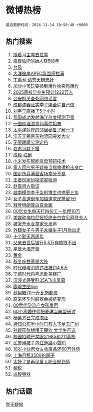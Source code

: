 # 微博热榜

`最后更新时间：2024-11-14 10:50:48 +0800`

## 热门搜索

1. [跟着习主席去拉美](https://m.weibo.cn/search?containerid=100103type%3D1%26t%3D10%26q%3D%23%E8%B7%9F%E7%9D%80%E4%B9%A0%E4%B8%BB%E5%B8%AD%E5%8E%BB%E6%8B%89%E7%BE%8E%23&stream_entry_id=51&isnewpage=1&extparam=seat%3D1%26c_type%3D51%26stream_entry_id%3D51%26cate%3D10103%26pos%3D0%26filter_type%3Drealtimehot%26q%3D%2523%25E8%25B7%259F%25E7%259D%2580%25E4%25B9%25A0%25E4%25B8%25BB%25E5%25B8%25AD%25E5%258E%25BB%25E6%258B%2589%25E7%25BE%258E%2523%26dgr%3D0%26display_time%3D1731552647%26pre_seqid%3D17315526474140191024409)
1. [浪胃仙IP创始人获刑8年](https://m.weibo.cn/search?containerid=100103type%3D1%26t%3D10%26q%3D%23%E6%B5%AA%E8%83%83%E4%BB%99IP%E5%88%9B%E5%A7%8B%E4%BA%BA%E8%8E%B7%E5%88%918%E5%B9%B4%23&stream_entry_id=31&isnewpage=1&extparam=seat%3D1%26c_type%3D31%26cate%3D5001%26q%3D%2523%25E6%25B5%25AA%25E8%2583%2583%25E4%25BB%2599IP%25E5%2588%259B%25E5%25A7%258B%25E4%25BA%25BA%25E8%258E%25B7%25E5%2588%25918%25E5%25B9%25B4%2523%26stream_entry_id%3D31%26lcate%3D5001%26realpos%3D1%26band_rank%3D1%26pos%3D0%26flag%3D2%26filter_type%3Drealtimehot%26dgr%3D0%26display_time%3D1731552647%26pre_seqid%3D17315526474140191024409)
1. [台风](https://m.weibo.cn/search?containerid=100103type%3D1%26t%3D10%26q%3D%E5%8F%B0%E9%A3%8E&stream_entry_id=31&isnewpage=1&extparam=seat%3D1%26c_type%3D31%26cate%3D5001%26q%3D%25E5%258F%25B0%25E9%25A3%258E%26stream_entry_id%3D31%26lcate%3D5001%26realpos%3D2%26band_rank%3D2%26pos%3D1%26flag%3D1%26filter_type%3Drealtimehot%26dgr%3D0%26display_time%3D1731552647%26pre_seqid%3D17315526474140191024409)
1. [大洋彼岸APEC氛围感拉满](https://m.weibo.cn/search?containerid=100103type%3D1%26t%3D10%26q%3D%23%E5%A4%A7%E6%B4%8B%E5%BD%BC%E5%B2%B8APEC%E6%B0%9B%E5%9B%B4%E6%84%9F%E6%8B%89%E6%BB%A1%23&stream_entry_id=31&isnewpage=1&extparam=seat%3D1%26c_type%3D31%26cate%3D5001%26q%3D%2523%25E5%25A4%25A7%25E6%25B4%258B%25E5%25BD%25BC%25E5%25B2%25B8APEC%25E6%25B0%259B%25E5%259B%25B4%25E6%2584%259F%25E6%258B%2589%25E6%25BB%25A1%2523%26stream_entry_id%3D31%26lcate%3D5001%26realpos%3D3%26band_rank%3D3%26pos%3D2%26flag%3D1%26filter_type%3Drealtimehot%26dgr%3D0%26display_time%3D1731552647%26pre_seqid%3D17315526474140191024409)
1. [丁禹兮 请苍天辨忠奸](https://m.weibo.cn/search?containerid=100103type%3D1%26t%3D10%26q%3D%E4%B8%81%E7%A6%B9%E5%85%AE+%E8%AF%B7%E8%8B%8D%E5%A4%A9%E8%BE%A8%E5%BF%A0%E5%A5%B8&stream_entry_id=31&isnewpage=1&extparam=seat%3D1%26c_type%3D31%26cate%3D5001%26q%3D%25E4%25B8%2581%25E7%25A6%25B9%25E5%2585%25AE%2520%25E8%25AF%25B7%25E8%258B%258D%25E5%25A4%25A9%25E8%25BE%25A8%25E5%25BF%25A0%25E5%25A5%25B8%26stream_entry_id%3D31%26lcate%3D5001%26realpos%3D4%26band_rank%3D4%26pos%3D3%26flag%3D1%26filter_type%3Drealtimehot%26dgr%3D0%26display_time%3D1731552647%26pre_seqid%3D17315526474140191024409)
1. [加沙小孩玩耍捡到爆炸物突然爆炸](https://m.weibo.cn/search?containerid=100103type%3D1%26t%3D10%26q%3D%23%E5%8A%A0%E6%B2%99%E5%B0%8F%E5%AD%A9%E7%8E%A9%E8%80%8D%E6%8D%A1%E5%88%B0%E7%88%86%E7%82%B8%E7%89%A9%E7%AA%81%E7%84%B6%E7%88%86%E7%82%B8%23&stream_entry_id=31&isnewpage=1&extparam=seat%3D1%26c_type%3D31%26cate%3D5001%26q%3D%2523%25E5%258A%25A0%25E6%25B2%2599%25E5%25B0%258F%25E5%25AD%25A9%25E7%258E%25A9%25E8%2580%258D%25E6%258D%25A1%25E5%2588%25B0%25E7%2588%2586%25E7%2582%25B8%25E7%2589%25A9%25E7%25AA%2581%25E7%2584%25B6%25E7%2588%2586%25E7%2582%25B8%2523%26stream_entry_id%3D31%26lcate%3D5001%26realpos%3D5%26band_rank%3D5%26pos%3D4%26flag%3D1%26filter_type%3Drealtimehot%26dgr%3D0%26display_time%3D1731552647%26pre_seqid%3D17315526474140191024409)
1. [2025高校毕业生预计1222万人](https://m.weibo.cn/search?containerid=100103type%3D1%26t%3D10%26q%3D%232025%E9%AB%98%E6%A0%A1%E6%AF%95%E4%B8%9A%E7%94%9F%E9%A2%84%E8%AE%A11222%E4%B8%87%E4%BA%BA%23&stream_entry_id=31&isnewpage=1&extparam=seat%3D1%26c_type%3D31%26cate%3D5001%26q%3D%25232025%25E9%25AB%2598%25E6%25A0%25A1%25E6%25AF%2595%25E4%25B8%259A%25E7%2594%259F%25E9%25A2%2584%25E8%25AE%25A11222%25E4%25B8%2587%25E4%25BA%25BA%2523%26stream_entry_id%3D31%26lcate%3D5001%26realpos%3D6%26band_rank%3D6%26pos%3D5%26flag%3D1%26filter_type%3Drealtimehot%26dgr%3D0%26display_time%3D1731552647%26pre_seqid%3D17315526474140191024409)
1. [公安机关查处网络谣言](https://m.weibo.cn/search?containerid=100103type%3D1%26t%3D10%26q%3D%23%E5%85%AC%E5%AE%89%E6%9C%BA%E5%85%B3%E6%9F%A5%E5%A4%84%E7%BD%91%E7%BB%9C%E8%B0%A3%E8%A8%80%23&stream_entry_id=31&isnewpage=1&extparam=seat%3D1%26c_type%3D31%26cate%3D5001%26q%3D%2523%25E5%2585%25AC%25E5%25AE%2589%25E6%259C%25BA%25E5%2585%25B3%25E6%259F%25A5%25E5%25A4%2584%25E7%25BD%2591%25E7%25BB%259C%25E8%25B0%25A3%25E8%25A8%2580%2523%26stream_entry_id%3D31%26lcate%3D5001%26adid%3D264192%26band_rank%3D7%26pos%3D6%26is_ad_pos%3D1%26filter_type%3Drealtimehot%26dgr%3D0%26display_time%3D1731552647%26pre_seqid%3D17315526474140191024409)
1. [成都漆器证实李子柒全程自己做](https://m.weibo.cn/search?containerid=100103type%3D1%26t%3D10%26q%3D%23%E6%88%90%E9%83%BD%E6%BC%86%E5%99%A8%E8%AF%81%E5%AE%9E%E6%9D%8E%E5%AD%90%E6%9F%92%E5%85%A8%E7%A8%8B%E8%87%AA%E5%B7%B1%E5%81%9A%23&stream_entry_id=31&isnewpage=1&extparam=seat%3D1%26c_type%3D31%26cate%3D5001%26q%3D%2523%25E6%2588%2590%25E9%2583%25BD%25E6%25BC%2586%25E5%2599%25A8%25E8%25AF%2581%25E5%25AE%259E%25E6%259D%258E%25E5%25AD%2590%25E6%259F%2592%25E5%2585%25A8%25E7%25A8%258B%25E8%2587%25AA%25E5%25B7%25B1%25E5%2581%259A%2523%26stream_entry_id%3D31%26lcate%3D5001%26realpos%3D7%26band_rank%3D7%26pos%3D7%26flag%3D0%26filter_type%3Drealtimehot%26dgr%3D0%26display_time%3D1731552647%26pre_seqid%3D17315526474140191024409)
1. [刘宇宁直播了5个小时](https://m.weibo.cn/search?containerid=100103type%3D1%26t%3D10%26q%3D%E5%88%98%E5%AE%87%E5%AE%81%E7%9B%B4%E6%92%AD%E4%BA%865%E4%B8%AA%E5%B0%8F%E6%97%B6&stream_entry_id=31&isnewpage=1&extparam=seat%3D1%26c_type%3D31%26cate%3D5001%26q%3D%25E5%2588%2598%25E5%25AE%2587%25E5%25AE%2581%25E7%259B%25B4%25E6%2592%25AD%25E4%25BA%25865%25E4%25B8%25AA%25E5%25B0%258F%25E6%2597%25B6%26stream_entry_id%3D31%26lcate%3D5001%26realpos%3D8%26band_rank%3D8%26pos%3D8%26flag%3D16%26filter_type%3Drealtimehot%26dgr%3D0%26display_time%3D1731552647%26pre_seqid%3D17315526474140191024409)
1. [我国成功发射海洋盐度探测卫星](https://m.weibo.cn/search?containerid=100103type%3D1%26t%3D10%26q%3D%23%E6%88%91%E5%9B%BD%E6%88%90%E5%8A%9F%E5%8F%91%E5%B0%84%E6%B5%B7%E6%B4%8B%E7%9B%90%E5%BA%A6%E6%8E%A2%E6%B5%8B%E5%8D%AB%E6%98%9F%23&stream_entry_id=31&isnewpage=1&extparam=seat%3D1%26c_type%3D31%26cate%3D5001%26q%3D%2523%25E6%2588%2591%25E5%259B%25BD%25E6%2588%2590%25E5%258A%259F%25E5%258F%2591%25E5%25B0%2584%25E6%25B5%25B7%25E6%25B4%258B%25E7%259B%2590%25E5%25BA%25A6%25E6%258E%25A2%25E6%25B5%258B%25E5%258D%25AB%25E6%2598%259F%2523%26stream_entry_id%3D31%26lcate%3D5001%26realpos%3D9%26band_rank%3D9%26pos%3D9%26flag%3D0%26filter_type%3Drealtimehot%26dgr%3D0%26display_time%3D1731552647%26pre_seqid%3D17315526474140191024409)
1. [一图梳理浪胃仙事件始末](https://m.weibo.cn/search?containerid=100103type%3D1%26t%3D10%26q%3D%23%E4%B8%80%E5%9B%BE%E6%A2%B3%E7%90%86%E6%B5%AA%E8%83%83%E4%BB%99%E4%BA%8B%E4%BB%B6%E5%A7%8B%E6%9C%AB%23&stream_entry_id=31&isnewpage=1&extparam=seat%3D1%26c_type%3D31%26cate%3D5001%26q%3D%2523%25E4%25B8%2580%25E5%259B%25BE%25E6%25A2%25B3%25E7%2590%2586%25E6%25B5%25AA%25E8%2583%2583%25E4%25BB%2599%25E4%25BA%258B%25E4%25BB%25B6%25E5%25A7%258B%25E6%259C%25AB%2523%26stream_entry_id%3D31%26lcate%3D5001%26realpos%3D10%26band_rank%3D10%26pos%3D10%26flag%3D1%26filter_type%3Drealtimehot%26dgr%3D0%26display_time%3D1731552647%26pre_seqid%3D17315526474140191024409)
1. [太平洋对岸的邻居秘鲁了解一下](https://m.weibo.cn/search?containerid=100103type%3D1%26t%3D10%26q%3D%23%E5%A4%AA%E5%B9%B3%E6%B4%8B%E5%AF%B9%E5%B2%B8%E7%9A%84%E9%82%BB%E5%B1%85%E7%A7%98%E9%B2%81%E4%BA%86%E8%A7%A3%E4%B8%80%E4%B8%8B%23&stream_entry_id=31&isnewpage=1&extparam=seat%3D1%26c_type%3D31%26cate%3D5001%26q%3D%2523%25E5%25A4%25AA%25E5%25B9%25B3%25E6%25B4%258B%25E5%25AF%25B9%25E5%25B2%25B8%25E7%259A%2584%25E9%2582%25BB%25E5%25B1%2585%25E7%25A7%2598%25E9%25B2%2581%25E4%25BA%2586%25E8%25A7%25A3%25E4%25B8%2580%25E4%25B8%258B%2523%26stream_entry_id%3D31%26lcate%3D5001%26realpos%3D11%26band_rank%3D11%26pos%3D11%26flag%3D1%26filter_type%3Drealtimehot%26dgr%3D0%26display_time%3D1731552647%26pre_seqid%3D17315526474140191024409)
1. [江苏无锡京东物流园突发大火](https://m.weibo.cn/search?containerid=100103type%3D1%26t%3D10%26q%3D%23%E6%B1%9F%E8%8B%8F%E6%97%A0%E9%94%A1%E4%BA%AC%E4%B8%9C%E7%89%A9%E6%B5%81%E5%9B%AD%E7%AA%81%E5%8F%91%E5%A4%A7%E7%81%AB%23&stream_entry_id=31&isnewpage=1&extparam=seat%3D1%26c_type%3D31%26cate%3D5001%26q%3D%2523%25E6%25B1%259F%25E8%258B%258F%25E6%2597%25A0%25E9%2594%25A1%25E4%25BA%25AC%25E4%25B8%259C%25E7%2589%25A9%25E6%25B5%2581%25E5%259B%25AD%25E7%25AA%2581%25E5%258F%2591%25E5%25A4%25A7%25E7%2581%25AB%2523%26stream_entry_id%3D31%26lcate%3D5001%26realpos%3D12%26band_rank%3D12%26pos%3D12%26flag%3D0%26filter_type%3Drealtimehot%26dgr%3D0%26display_time%3D1731552647%26pre_seqid%3D17315526474140191024409)
1. [无限暖暖公测定档](https://m.weibo.cn/search?containerid=100103type%3D1%26t%3D10%26q%3D%23%E6%97%A0%E9%99%90%E6%9A%96%E6%9A%96%E5%85%AC%E6%B5%8B%E5%AE%9A%E6%A1%A3%23&stream_entry_id=31&isnewpage=1&extparam=seat%3D1%26c_type%3D31%26cate%3D5001%26q%3D%2523%25E6%2597%25A0%25E9%2599%2590%25E6%259A%2596%25E6%259A%2596%25E5%2585%25AC%25E6%25B5%258B%25E5%25AE%259A%25E6%25A1%25A3%2523%26stream_entry_id%3D31%26lcate%3D5001%26realpos%3D13%26band_rank%3D13%26pos%3D13%26flag%3D1%26filter_type%3Drealtimehot%26dgr%3D0%26display_time%3D1731552647%26pre_seqid%3D17315526474140191024409)
1. [姿态沉默下播](https://m.weibo.cn/search?containerid=100103type%3D1%26t%3D10%26q%3D%23%E5%A7%BF%E6%80%81%E6%B2%89%E9%BB%98%E4%B8%8B%E6%92%AD%23&stream_entry_id=31&isnewpage=1&extparam=seat%3D1%26c_type%3D31%26cate%3D5001%26q%3D%2523%25E5%25A7%25BF%25E6%2580%2581%25E6%25B2%2589%25E9%25BB%2598%25E4%25B8%258B%25E6%2592%25AD%2523%26stream_entry_id%3D31%26lcate%3D5001%26realpos%3D14%26band_rank%3D14%26pos%3D14%26flag%3D0%26filter_type%3Drealtimehot%26dgr%3D0%26display_time%3D1731552647%26pre_seqid%3D17315526474140191024409)
1. [成毅 扛剧](https://m.weibo.cn/search?containerid=100103type%3D1%26t%3D10%26q%3D%E6%88%90%E6%AF%85+%E6%89%9B%E5%89%A7&stream_entry_id=31&isnewpage=1&extparam=seat%3D1%26c_type%3D31%26cate%3D5001%26q%3D%25E6%2588%2590%25E6%25AF%2585%2520%25E6%2589%259B%25E5%2589%25A7%26stream_entry_id%3D31%26lcate%3D5001%26realpos%3D15%26band_rank%3D15%26pos%3D15%26flag%3D0%26filter_type%3Drealtimehot%26dgr%3D0%26display_time%3D1731552647%26pre_seqid%3D17315526474140191024409)
1. [小米发布智能底盘预研技术](https://m.weibo.cn/search?containerid=100103type%3D1%26t%3D10%26q%3D%23%E5%B0%8F%E7%B1%B3%E5%8F%91%E5%B8%83%E6%99%BA%E8%83%BD%E5%BA%95%E7%9B%98%E9%A2%84%E7%A0%94%E6%8A%80%E6%9C%AF%23&stream_entry_id=31&isnewpage=1&extparam=seat%3D1%26c_type%3D31%26cate%3D5001%26q%3D%2523%25E5%25B0%258F%25E7%25B1%25B3%25E5%258F%2591%25E5%25B8%2583%25E6%2599%25BA%25E8%2583%25BD%25E5%25BA%2595%25E7%259B%2598%25E9%25A2%2584%25E7%25A0%2594%25E6%258A%2580%25E6%259C%25AF%2523%26stream_entry_id%3D31%26lcate%3D5001%26realpos%3D16%26band_rank%3D16%26pos%3D16%26flag%3D1%26filter_type%3Drealtimehot%26dgr%3D0%26display_time%3D1731552647%26pre_seqid%3D17315526474140191024409)
1. [家人回应男子疑被当猎物遭枪击身亡](https://m.weibo.cn/search?containerid=100103type%3D1%26t%3D10%26q%3D%23%E5%AE%B6%E4%BA%BA%E5%9B%9E%E5%BA%94%E7%94%B7%E5%AD%90%E7%96%91%E8%A2%AB%E5%BD%93%E7%8C%8E%E7%89%A9%E9%81%AD%E6%9E%AA%E5%87%BB%E8%BA%AB%E4%BA%A1%23&stream_entry_id=31&isnewpage=1&extparam=seat%3D1%26c_type%3D31%26cate%3D5001%26q%3D%2523%25E5%25AE%25B6%25E4%25BA%25BA%25E5%259B%259E%25E5%25BA%2594%25E7%2594%25B7%25E5%25AD%2590%25E7%2596%2591%25E8%25A2%25AB%25E5%25BD%2593%25E7%258C%258E%25E7%2589%25A9%25E9%2581%25AD%25E6%259E%25AA%25E5%2587%25BB%25E8%25BA%25AB%25E4%25BA%25A1%2523%26stream_entry_id%3D31%26lcate%3D5001%26realpos%3D17%26band_rank%3D17%26pos%3D17%26flag%3D0%26filter_type%3Drealtimehot%26dgr%3D0%26display_time%3D1731552647%26pre_seqid%3D17315526474140191024409)
1. [国足伤兵满营客场拿分不易](https://m.weibo.cn/search?containerid=100103type%3D1%26t%3D10%26q%3D%23%E5%9B%BD%E8%B6%B3%E4%BC%A4%E5%85%B5%E6%BB%A1%E8%90%A5%E5%AE%A2%E5%9C%BA%E6%8B%BF%E5%88%86%E4%B8%8D%E6%98%93%23&stream_entry_id=31&isnewpage=1&extparam=seat%3D1%26c_type%3D31%26cate%3D5001%26q%3D%2523%25E5%259B%25BD%25E8%25B6%25B3%25E4%25BC%25A4%25E5%2585%25B5%25E6%25BB%25A1%25E8%2590%25A5%25E5%25AE%25A2%25E5%259C%25BA%25E6%258B%25BF%25E5%2588%2586%25E4%25B8%258D%25E6%2598%2593%2523%26stream_entry_id%3D31%26lcate%3D5001%26realpos%3D18%26band_rank%3D18%26pos%3D18%26flag%3D1%26filter_type%3Drealtimehot%26dgr%3D0%26display_time%3D1731552647%26pre_seqid%3D17315526474140191024409)
1. [王者玩家侦探浓度检测](https://m.weibo.cn/search?containerid=100103type%3D1%26t%3D10%26q%3D%23%E7%8E%8B%E8%80%85%E7%8E%A9%E5%AE%B6%E4%BE%A6%E6%8E%A2%E6%B5%93%E5%BA%A6%E6%A3%80%E6%B5%8B%23&stream_entry_id=31&isnewpage=1&extparam=seat%3D1%26c_type%3D31%26cate%3D5001%26q%3D%2523%25E7%258E%258B%25E8%2580%2585%25E7%258E%25A9%25E5%25AE%25B6%25E4%25BE%25A6%25E6%258E%25A2%25E6%25B5%2593%25E5%25BA%25A6%25E6%25A3%2580%25E6%25B5%258B%2523%26stream_entry_id%3D31%26lcate%3D5001%26realpos%3D19%26band_rank%3D19%26pos%3D19%26flag%3D1%26filter_type%3Drealtimehot%26dgr%3D0%26display_time%3D1731552647%26pre_seqid%3D17315526474140191024409)
1. [赵露思方取证](https://m.weibo.cn/search?containerid=100103type%3D1%26t%3D10%26q%3D%23%E8%B5%B5%E9%9C%B2%E6%80%9D%E6%96%B9%E5%8F%96%E8%AF%81%23&stream_entry_id=31&isnewpage=1&extparam=seat%3D1%26c_type%3D31%26cate%3D5001%26q%3D%2523%25E8%25B5%25B5%25E9%259C%25B2%25E6%2580%259D%25E6%2596%25B9%25E5%258F%2596%25E8%25AF%2581%2523%26stream_entry_id%3D31%26lcate%3D5001%26realpos%3D20%26band_rank%3D20%26pos%3D20%26flag%3D2%26filter_type%3Drealtimehot%26dgr%3D0%26display_time%3D1731552647%26pre_seqid%3D17315526474140191024409)
1. [越南模仿李子柒的博主也停更三年](https://m.weibo.cn/search?containerid=100103type%3D1%26t%3D10%26q%3D%23%E8%B6%8A%E5%8D%97%E6%A8%A1%E4%BB%BF%E6%9D%8E%E5%AD%90%E6%9F%92%E7%9A%84%E5%8D%9A%E4%B8%BB%E4%B9%9F%E5%81%9C%E6%9B%B4%E4%B8%89%E5%B9%B4%23&stream_entry_id=31&isnewpage=1&extparam=seat%3D1%26c_type%3D31%26cate%3D5001%26q%3D%2523%25E8%25B6%258A%25E5%258D%2597%25E6%25A8%25A1%25E4%25BB%25BF%25E6%259D%258E%25E5%25AD%2590%25E6%259F%2592%25E7%259A%2584%25E5%258D%259A%25E4%25B8%25BB%25E4%25B9%259F%25E5%2581%259C%25E6%259B%25B4%25E4%25B8%2589%25E5%25B9%25B4%2523%26stream_entry_id%3D31%26lcate%3D5001%26realpos%3D21%26band_rank%3D21%26pos%3D21%26flag%3D0%26filter_type%3Drealtimehot%26dgr%3D0%26display_time%3D1731552647%26pre_seqid%3D17315526474140191024409)
1. [女子高速倒车加超速求民警留1分](https://m.weibo.cn/search?containerid=100103type%3D1%26t%3D10%26q%3D%23%E5%A5%B3%E5%AD%90%E9%AB%98%E9%80%9F%E5%80%92%E8%BD%A6%E5%8A%A0%E8%B6%85%E9%80%9F%E6%B1%82%E6%B0%91%E8%AD%A6%E7%95%991%E5%88%86%23&stream_entry_id=31&isnewpage=1&extparam=seat%3D1%26c_type%3D31%26cate%3D5001%26q%3D%2523%25E5%25A5%25B3%25E5%25AD%2590%25E9%25AB%2598%25E9%2580%259F%25E5%2580%2592%25E8%25BD%25A6%25E5%258A%25A0%25E8%25B6%2585%25E9%2580%259F%25E6%25B1%2582%25E6%25B0%2591%25E8%25AD%25A6%25E7%2595%25991%25E5%2588%2586%2523%26stream_entry_id%3D31%26lcate%3D5001%26realpos%3D22%26band_rank%3D22%26pos%3D22%26flag%3D1%26filter_type%3Drealtimehot%26dgr%3D0%26display_time%3D1731552647%26pre_seqid%3D17315526474140191024409)
1. [拜登特朗普白宫会面](https://m.weibo.cn/search?containerid=100103type%3D1%26t%3D10%26q%3D%23%E6%8B%9C%E7%99%BB%E7%89%B9%E6%9C%97%E6%99%AE%E7%99%BD%E5%AE%AB%E4%BC%9A%E9%9D%A2%23&stream_entry_id=31&isnewpage=1&extparam=seat%3D1%26c_type%3D31%26cate%3D5001%26q%3D%2523%25E6%258B%259C%25E7%2599%25BB%25E7%2589%25B9%25E6%259C%2597%25E6%2599%25AE%25E7%2599%25BD%25E5%25AE%25AB%25E4%25BC%259A%25E9%259D%25A2%2523%26stream_entry_id%3D31%26lcate%3D5001%26realpos%3D23%26band_rank%3D23%26pos%3D23%26flag%3D1%26filter_type%3Drealtimehot%26dgr%3D0%26display_time%3D1731552647%26pre_seqid%3D17315526474140191024409)
1. [00后女生每天打四份工一年攒10万](https://m.weibo.cn/search?containerid=100103type%3D1%26t%3D10%26q%3D%2300%E5%90%8E%E5%A5%B3%E7%94%9F%E6%AF%8F%E5%A4%A9%E6%89%93%E5%9B%9B%E4%BB%BD%E5%B7%A5%E4%B8%80%E5%B9%B4%E6%94%9210%E4%B8%87%23&stream_entry_id=31&isnewpage=1&extparam=seat%3D1%26c_type%3D31%26cate%3D5001%26q%3D%252300%25E5%2590%258E%25E5%25A5%25B3%25E7%2594%259F%25E6%25AF%258F%25E5%25A4%25A9%25E6%2589%2593%25E5%259B%259B%25E4%25BB%25BD%25E5%25B7%25A5%25E4%25B8%2580%25E5%25B9%25B4%25E6%2594%259210%25E4%25B8%2587%2523%26stream_entry_id%3D31%26lcate%3D5001%26realpos%3D24%26band_rank%3D24%26pos%3D24%26flag%3D0%26filter_type%3Drealtimehot%26dgr%3D0%26display_time%3D1731552647%26pre_seqid%3D17315526474140191024409)
1. [美媒称梅拉尼娅拒绝去白宫见拜登夫人](https://m.weibo.cn/search?containerid=100103type%3D1%26t%3D10%26q%3D%23%E7%BE%8E%E5%AA%92%E7%A7%B0%E6%A2%85%E6%8B%89%E5%B0%BC%E5%A8%85%E6%8B%92%E7%BB%9D%E5%8E%BB%E7%99%BD%E5%AE%AB%E8%A7%81%E6%8B%9C%E7%99%BB%E5%A4%AB%E4%BA%BA%23&stream_entry_id=31&isnewpage=1&extparam=seat%3D1%26c_type%3D31%26cate%3D5001%26q%3D%2523%25E7%25BE%258E%25E5%25AA%2592%25E7%25A7%25B0%25E6%25A2%2585%25E6%258B%2589%25E5%25B0%25BC%25E5%25A8%2585%25E6%258B%2592%25E7%25BB%259D%25E5%258E%25BB%25E7%2599%25BD%25E5%25AE%25AB%25E8%25A7%2581%25E6%258B%259C%25E7%2599%25BB%25E5%25A4%25AB%25E4%25BA%25BA%2523%26stream_entry_id%3D31%26lcate%3D5001%26realpos%3D25%26band_rank%3D25%26pos%3D25%26flag%3D1%26filter_type%3Drealtimehot%26dgr%3D0%26display_time%3D1731552647%26pre_seqid%3D17315526474140191024409)
1. [被泼开水女童家长发声](https://m.weibo.cn/search?containerid=100103type%3D1%26t%3D10%26q%3D%23%E8%A2%AB%E6%B3%BC%E5%BC%80%E6%B0%B4%E5%A5%B3%E7%AB%A5%E5%AE%B6%E9%95%BF%E5%8F%91%E5%A3%B0%23&stream_entry_id=31&isnewpage=1&extparam=seat%3D1%26c_type%3D31%26cate%3D5001%26q%3D%2523%25E8%25A2%25AB%25E6%25B3%25BC%25E5%25BC%2580%25E6%25B0%25B4%25E5%25A5%25B3%25E7%25AB%25A5%25E5%25AE%25B6%25E9%2595%25BF%25E5%258F%2591%25E5%25A3%25B0%2523%26stream_entry_id%3D31%26lcate%3D5001%26realpos%3D26%26band_rank%3D26%26pos%3D26%26flag%3D0%26filter_type%3Drealtimehot%26dgr%3D0%26display_time%3D1731552647%26pre_seqid%3D17315526474140191024409)
1. [外籍女子与男子未婚生子1月后出走](https://m.weibo.cn/search?containerid=100103type%3D1%26t%3D10%26q%3D%23%E5%A4%96%E7%B1%8D%E5%A5%B3%E5%AD%90%E4%B8%8E%E7%94%B7%E5%AD%90%E6%9C%AA%E5%A9%9A%E7%94%9F%E5%AD%901%E6%9C%88%E5%90%8E%E5%87%BA%E8%B5%B0%23&stream_entry_id=31&isnewpage=1&extparam=seat%3D1%26c_type%3D31%26cate%3D5001%26q%3D%2523%25E5%25A4%2596%25E7%25B1%258D%25E5%25A5%25B3%25E5%25AD%2590%25E4%25B8%258E%25E7%2594%25B7%25E5%25AD%2590%25E6%259C%25AA%25E5%25A9%259A%25E7%2594%259F%25E5%25AD%25901%25E6%259C%2588%25E5%2590%258E%25E5%2587%25BA%25E8%25B5%25B0%2523%26stream_entry_id%3D31%26lcate%3D5001%26realpos%3D27%26band_rank%3D27%26pos%3D27%26flag%3D0%26filter_type%3Drealtimehot%26dgr%3D0%26display_time%3D1731552647%26pre_seqid%3D17315526474140191024409)
1. [十个勤天两周年](https://m.weibo.cn/search?containerid=100103type%3D1%26t%3D10%26q%3D%E5%8D%81%E4%B8%AA%E5%8B%A4%E5%A4%A9%E4%B8%A4%E5%91%A8%E5%B9%B4&stream_entry_id=31&isnewpage=1&extparam=seat%3D1%26c_type%3D31%26cate%3D5001%26q%3D%25E5%258D%2581%25E4%25B8%25AA%25E5%258B%25A4%25E5%25A4%25A9%25E4%25B8%25A4%25E5%2591%25A8%25E5%25B9%25B4%26stream_entry_id%3D31%26lcate%3D5001%26realpos%3D28%26band_rank%3D28%26pos%3D28%26flag%3D1%26filter_type%3Drealtimehot%26dgr%3D0%26display_time%3D1731552647%26pre_seqid%3D17315526474140191024409)
1. [父亲去世后银行5.5万存款取不出](https://m.weibo.cn/search?containerid=100103type%3D1%26t%3D10%26q%3D%23%E7%88%B6%E4%BA%B2%E5%8E%BB%E4%B8%96%E5%90%8E%E9%93%B6%E8%A1%8C5.5%E4%B8%87%E5%AD%98%E6%AC%BE%E5%8F%96%E4%B8%8D%E5%87%BA%23&stream_entry_id=31&isnewpage=1&extparam=seat%3D1%26c_type%3D31%26cate%3D5001%26q%3D%2523%25E7%2588%25B6%25E4%25BA%25B2%25E5%258E%25BB%25E4%25B8%2596%25E5%2590%258E%25E9%2593%25B6%25E8%25A1%258C5.5%25E4%25B8%2587%25E5%25AD%2598%25E6%25AC%25BE%25E5%258F%2596%25E4%25B8%258D%25E5%2587%25BA%2523%26stream_entry_id%3D31%26lcate%3D5001%26realpos%3D29%26band_rank%3D29%26pos%3D29%26flag%3D1%26filter_type%3Drealtimehot%26dgr%3D0%26display_time%3D1731552647%26pre_seqid%3D17315526474140191024409)
1. [星辰大海开营](https://m.weibo.cn/search?containerid=100103type%3D1%26t%3D10%26q%3D%E6%98%9F%E8%BE%B0%E5%A4%A7%E6%B5%B7%E5%BC%80%E8%90%A5&stream_entry_id=31&isnewpage=1&extparam=seat%3D1%26c_type%3D31%26cate%3D5001%26q%3D%25E6%2598%259F%25E8%25BE%25B0%25E5%25A4%25A7%25E6%25B5%25B7%25E5%25BC%2580%25E8%2590%25A5%26stream_entry_id%3D31%26lcate%3D5001%26realpos%3D30%26band_rank%3D30%26pos%3D30%26flag%3D1%26filter_type%3Drealtimehot%26dgr%3D0%26display_time%3D1731552647%26pre_seqid%3D17315526474140191024409)
1. [黄金](https://m.weibo.cn/search?containerid=100103type%3D1%26t%3D10%26q%3D%E9%BB%84%E9%87%91&stream_entry_id=31&isnewpage=1&extparam=seat%3D1%26c_type%3D31%26cate%3D5001%26q%3D%25E9%25BB%2584%25E9%2587%2591%26stream_entry_id%3D31%26lcate%3D5001%26realpos%3D31%26band_rank%3D31%26pos%3D31%26flag%3D1%26filter_type%3Drealtimehot%26dgr%3D0%26display_time%3D1731552647%26pre_seqid%3D17315526474140191024409)
1. [秋冬吃甘蔗是大补](https://m.weibo.cn/search?containerid=100103type%3D1%26t%3D10%26q%3D%E7%A7%8B%E5%86%AC%E5%90%83%E7%94%98%E8%94%97%E6%98%AF%E5%A4%A7%E8%A1%A5&stream_entry_id=31&isnewpage=1&extparam=seat%3D1%26c_type%3D31%26cate%3D5001%26q%3D%25E7%25A7%258B%25E5%2586%25AC%25E5%2590%2583%25E7%2594%2598%25E8%2594%2597%25E6%2598%25AF%25E5%25A4%25A7%25E8%25A1%25A5%26stream_entry_id%3D31%26lcate%3D5001%26realpos%3D32%26band_rank%3D32%26pos%3D32%26flag%3D0%26filter_type%3Drealtimehot%26dgr%3D0%26display_time%3D1731552647%26pre_seqid%3D17315526474140191024409)
1. [时代峰峻消防违法被罚4.6万](https://m.weibo.cn/search?containerid=100103type%3D1%26t%3D10%26q%3D%23%E6%97%B6%E4%BB%A3%E5%B3%B0%E5%B3%BB%E6%B6%88%E9%98%B2%E8%BF%9D%E6%B3%95%E8%A2%AB%E7%BD%9A4.6%E4%B8%87%23&stream_entry_id=31&isnewpage=1&extparam=seat%3D1%26c_type%3D31%26cate%3D5001%26q%3D%2523%25E6%2597%25B6%25E4%25BB%25A3%25E5%25B3%25B0%25E5%25B3%25BB%25E6%25B6%2588%25E9%2598%25B2%25E8%25BF%259D%25E6%25B3%2595%25E8%25A2%25AB%25E7%25BD%259A4.6%25E4%25B8%2587%2523%26stream_entry_id%3D31%26lcate%3D5001%26realpos%3D33%26band_rank%3D33%26pos%3D33%26flag%3D1%26filter_type%3Drealtimehot%26dgr%3D0%26display_time%3D1731552647%26pre_seqid%3D17315526474140191024409)
1. [宁德时代将考虑赴美建厂](https://m.weibo.cn/search?containerid=100103type%3D1%26t%3D10%26q%3D%23%E5%AE%81%E5%BE%B7%E6%97%B6%E4%BB%A3%E5%B0%86%E8%80%83%E8%99%91%E8%B5%B4%E7%BE%8E%E5%BB%BA%E5%8E%82%23&stream_entry_id=31&isnewpage=1&extparam=seat%3D1%26c_type%3D31%26cate%3D5001%26q%3D%2523%25E5%25AE%2581%25E5%25BE%25B7%25E6%2597%25B6%25E4%25BB%25A3%25E5%25B0%2586%25E8%2580%2583%25E8%2599%2591%25E8%25B5%25B4%25E7%25BE%258E%25E5%25BB%25BA%25E5%258E%2582%2523%26stream_entry_id%3D31%26lcate%3D5001%26realpos%3D34%26band_rank%3D34%26pos%3D34%26flag%3D1%26filter_type%3Drealtimehot%26dgr%3D0%26display_time%3D1731552647%26pre_seqid%3D17315526474140191024409)
1. [沉浸式感受歼35A飞出屏幕](https://m.weibo.cn/search?containerid=100103type%3D1%26t%3D10%26q%3D%23%E6%B2%89%E6%B5%B8%E5%BC%8F%E6%84%9F%E5%8F%97%E6%AD%BC35A%E9%A3%9E%E5%87%BA%E5%B1%8F%E5%B9%95%23&stream_entry_id=31&isnewpage=1&extparam=seat%3D1%26c_type%3D31%26cate%3D5001%26q%3D%2523%25E6%25B2%2589%25E6%25B5%25B8%25E5%25BC%258F%25E6%2584%259F%25E5%258F%2597%25E6%25AD%25BC35A%25E9%25A3%259E%25E5%2587%25BA%25E5%25B1%258F%25E5%25B9%2595%2523%26stream_entry_id%3D31%26lcate%3D5001%26realpos%3D35%26band_rank%3D35%26pos%3D35%26flag%3D1%26filter_type%3Drealtimehot%26dgr%3D0%26display_time%3D1731552647%26pre_seqid%3D17315526474140191024409)
1. [鹿晗生图live](https://m.weibo.cn/search?containerid=100103type%3D1%26t%3D10%26q%3D%23%E9%B9%BF%E6%99%97%E7%94%9F%E5%9B%BElive%23&stream_entry_id=31&isnewpage=1&extparam=seat%3D1%26c_type%3D31%26cate%3D5001%26q%3D%2523%25E9%25B9%25BF%25E6%2599%2597%25E7%2594%259F%25E5%259B%25BElive%2523%26stream_entry_id%3D31%26lcate%3D5001%26realpos%3D36%26band_rank%3D36%26pos%3D36%26flag%3D1%26filter_type%3Drealtimehot%26dgr%3D0%26display_time%3D1731552647%26pre_seqid%3D17315526474140191024409)
1. [秋梨糖70一斤比肉都贵](https://m.weibo.cn/search?containerid=100103type%3D1%26t%3D10%26q%3D%23%E7%A7%8B%E6%A2%A8%E7%B3%9670%E4%B8%80%E6%96%A4%E6%AF%94%E8%82%89%E9%83%BD%E8%B4%B5%23&stream_entry_id=31&isnewpage=1&extparam=seat%3D1%26c_type%3D31%26cate%3D5001%26q%3D%2523%25E7%25A7%258B%25E6%25A2%25A8%25E7%25B3%259670%25E4%25B8%2580%25E6%2596%25A4%25E6%25AF%2594%25E8%2582%2589%25E9%2583%25BD%25E8%25B4%25B5%2523%26stream_entry_id%3D31%26lcate%3D5001%26realpos%3D37%26band_rank%3D37%26pos%3D37%26flag%3D0%26filter_type%3Drealtimehot%26dgr%3D0%26display_time%3D1731552647%26pre_seqid%3D17315526474140191024409)
1. [原来怀孕时脏器会被挤变形](https://m.weibo.cn/search?containerid=100103type%3D1%26t%3D10%26q%3D%23%E5%8E%9F%E6%9D%A5%E6%80%80%E5%AD%95%E6%97%B6%E8%84%8F%E5%99%A8%E4%BC%9A%E8%A2%AB%E6%8C%A4%E5%8F%98%E5%BD%A2%23&stream_entry_id=31&isnewpage=1&extparam=seat%3D1%26c_type%3D31%26cate%3D5001%26q%3D%2523%25E5%258E%259F%25E6%259D%25A5%25E6%2580%2580%25E5%25AD%2595%25E6%2597%25B6%25E8%2584%258F%25E5%2599%25A8%25E4%25BC%259A%25E8%25A2%25AB%25E6%258C%25A4%25E5%258F%2598%25E5%25BD%25A2%2523%26stream_entry_id%3D31%26lcate%3D5001%26realpos%3D38%26band_rank%3D38%26pos%3D38%26flag%3D0%26filter_type%3Drealtimehot%26dgr%3D0%26display_time%3D1731552647%26pre_seqid%3D17315526474140191024409)
1. [00后代孕流产女孩发声](https://m.weibo.cn/search?containerid=100103type%3D1%26t%3D10%26q%3D%2300%E5%90%8E%E4%BB%A3%E5%AD%95%E6%B5%81%E4%BA%A7%E5%A5%B3%E5%AD%A9%E5%8F%91%E5%A3%B0%23&stream_entry_id=31&isnewpage=1&extparam=seat%3D1%26c_type%3D31%26cate%3D5001%26q%3D%252300%25E5%2590%258E%25E4%25BB%25A3%25E5%25AD%2595%25E6%25B5%2581%25E4%25BA%25A7%25E5%25A5%25B3%25E5%25AD%25A9%25E5%258F%2591%25E5%25A3%25B0%2523%26stream_entry_id%3D31%26lcate%3D5001%26realpos%3D39%26band_rank%3D39%26pos%3D39%26flag%3D0%26filter_type%3Drealtimehot%26dgr%3D0%26display_time%3D1731552647%26pre_seqid%3D17315526474140191024409)
1. [60个离婚律师把麦琳当典型研讨](https://m.weibo.cn/search?containerid=100103type%3D1%26t%3D10%26q%3D%2360%E4%B8%AA%E7%A6%BB%E5%A9%9A%E5%BE%8B%E5%B8%88%E6%8A%8A%E9%BA%A6%E7%90%B3%E5%BD%93%E5%85%B8%E5%9E%8B%E7%A0%94%E8%AE%A8%23&stream_entry_id=31&isnewpage=1&extparam=seat%3D1%26c_type%3D31%26cate%3D5001%26q%3D%252360%25E4%25B8%25AA%25E7%25A6%25BB%25E5%25A9%259A%25E5%25BE%258B%25E5%25B8%2588%25E6%258A%258A%25E9%25BA%25A6%25E7%2590%25B3%25E5%25BD%2593%25E5%2585%25B8%25E5%259E%258B%25E7%25A0%2594%25E8%25AE%25A8%2523%26stream_entry_id%3D31%26lcate%3D5001%26realpos%3D40%26band_rank%3D40%26pos%3D40%26flag%3D0%26filter_type%3Drealtimehot%26dgr%3D0%26display_time%3D1731552647%26pre_seqid%3D17315526474140191024409)
1. [杨紫方已完成取证](https://m.weibo.cn/search?containerid=100103type%3D1%26t%3D10%26q%3D%23%E6%9D%A8%E7%B4%AB%E6%96%B9%E5%B7%B2%E5%AE%8C%E6%88%90%E5%8F%96%E8%AF%81%23&stream_entry_id=31&isnewpage=1&extparam=seat%3D1%26c_type%3D31%26cate%3D5001%26q%3D%2523%25E6%259D%25A8%25E7%25B4%25AB%25E6%2596%25B9%25E5%25B7%25B2%25E5%25AE%258C%25E6%2588%2590%25E5%258F%2596%25E8%25AF%2581%2523%26stream_entry_id%3D31%26lcate%3D5001%26realpos%3D41%26band_rank%3D41%26pos%3D41%26flag%3D0%26filter_type%3Drealtimehot%26dgr%3D0%26display_time%3D1731552647%26pre_seqid%3D17315526474140191024409)
1. [通知公布半小时已有人下单去广州](https://m.weibo.cn/search?containerid=100103type%3D1%26t%3D10%26q%3D%23%E9%80%9A%E7%9F%A5%E5%85%AC%E5%B8%83%E5%8D%8A%E5%B0%8F%E6%97%B6%E5%B7%B2%E6%9C%89%E4%BA%BA%E4%B8%8B%E5%8D%95%E5%8E%BB%E5%B9%BF%E5%B7%9E%23&stream_entry_id=31&isnewpage=1&extparam=seat%3D1%26c_type%3D31%26cate%3D5001%26q%3D%2523%25E9%2580%259A%25E7%259F%25A5%25E5%2585%25AC%25E5%25B8%2583%25E5%258D%258A%25E5%25B0%258F%25E6%2597%25B6%25E5%25B7%25B2%25E6%259C%2589%25E4%25BA%25BA%25E4%25B8%258B%25E5%258D%2595%25E5%258E%25BB%25E5%25B9%25BF%25E5%25B7%259E%2523%26stream_entry_id%3D31%26lcate%3D5001%26realpos%3D42%26band_rank%3D42%26pos%3D42%26flag%3D0%26filter_type%3Drealtimehot%26dgr%3D0%26display_time%3D1731552647%26pre_seqid%3D17315526474140191024409)
1. [孙颖莎张博恒王楚钦 大学生严选](https://m.weibo.cn/search?containerid=100103type%3D1%26t%3D10%26q%3D%E5%AD%99%E9%A2%96%E8%8E%8E%E5%BC%A0%E5%8D%9A%E6%81%92%E7%8E%8B%E6%A5%9A%E9%92%A6+%E5%A4%A7%E5%AD%A6%E7%94%9F%E4%B8%A5%E9%80%89&stream_entry_id=31&isnewpage=1&extparam=seat%3D1%26c_type%3D31%26cate%3D5001%26q%3D%25E5%25AD%2599%25E9%25A2%2596%25E8%258E%258E%25E5%25BC%25A0%25E5%258D%259A%25E6%2581%2592%25E7%258E%258B%25E6%25A5%259A%25E9%2592%25A6%2520%25E5%25A4%25A7%25E5%25AD%25A6%25E7%2594%259F%25E4%25B8%25A5%25E9%2580%2589%26stream_entry_id%3D31%26lcate%3D5001%26realpos%3D43%26band_rank%3D43%26pos%3D43%26flag%3D1%26filter_type%3Drealtimehot%26dgr%3D0%26display_time%3D1731552647%26pre_seqid%3D17315526474140191024409)
1. [校园招聘严禁限定985和211高校](https://m.weibo.cn/search?containerid=100103type%3D1%26t%3D10%26q%3D%23%E6%A0%A1%E5%9B%AD%E6%8B%9B%E8%81%98%E4%B8%A5%E7%A6%81%E9%99%90%E5%AE%9A985%E5%92%8C211%E9%AB%98%E6%A0%A1%23&stream_entry_id=31&isnewpage=1&extparam=seat%3D1%26c_type%3D31%26cate%3D5001%26q%3D%2523%25E6%25A0%25A1%25E5%259B%25AD%25E6%258B%259B%25E8%2581%2598%25E4%25B8%25A5%25E7%25A6%2581%25E9%2599%2590%25E5%25AE%259A985%25E5%2592%258C211%25E9%25AB%2598%25E6%25A0%25A1%2523%26stream_entry_id%3D31%26lcate%3D5001%26realpos%3D44%26band_rank%3D44%26pos%3D44%26flag%3D0%26filter_type%3Drealtimehot%26dgr%3D0%26display_time%3D1731552647%26pre_seqid%3D17315526474140191024409)
1. [民警用被子包住迷路小雪豹](https://m.weibo.cn/search?containerid=100103type%3D1%26t%3D10%26q%3D%23%E6%B0%91%E8%AD%A6%E7%94%A8%E8%A2%AB%E5%AD%90%E5%8C%85%E4%BD%8F%E8%BF%B7%E8%B7%AF%E5%B0%8F%E9%9B%AA%E8%B1%B9%23&stream_entry_id=31&isnewpage=1&extparam=seat%3D1%26c_type%3D31%26cate%3D5001%26q%3D%2523%25E6%25B0%2591%25E8%25AD%25A6%25E7%2594%25A8%25E8%25A2%25AB%25E5%25AD%2590%25E5%258C%2585%25E4%25BD%258F%25E8%25BF%25B7%25E8%25B7%25AF%25E5%25B0%258F%25E9%259B%25AA%25E8%25B1%25B9%2523%26stream_entry_id%3D31%26lcate%3D5001%26realpos%3D45%26band_rank%3D45%26pos%3D45%26flag%3D1%26filter_type%3Drealtimehot%26dgr%3D0%26display_time%3D1731552647%26pre_seqid%3D17315526474140191024409)
1. [18岁小伙帮女友收废品还60万外债](https://m.weibo.cn/search?containerid=100103type%3D1%26t%3D10%26q%3D%2318%E5%B2%81%E5%B0%8F%E4%BC%99%E5%B8%AE%E5%A5%B3%E5%8F%8B%E6%94%B6%E5%BA%9F%E5%93%81%E8%BF%9860%E4%B8%87%E5%A4%96%E5%80%BA%23&stream_entry_id=31&isnewpage=1&extparam=seat%3D1%26c_type%3D31%26cate%3D5001%26q%3D%252318%25E5%25B2%2581%25E5%25B0%258F%25E4%25BC%2599%25E5%25B8%25AE%25E5%25A5%25B3%25E5%258F%258B%25E6%2594%25B6%25E5%25BA%259F%25E5%2593%2581%25E8%25BF%259860%25E4%25B8%2587%25E5%25A4%2596%25E5%2580%25BA%2523%26stream_entry_id%3D31%26lcate%3D5001%26realpos%3D46%26band_rank%3D46%26pos%3D46%26flag%3D32768%26filter_type%3Drealtimehot%26dgr%3D0%26display_time%3D1731552647%26pre_seqid%3D17315526474140191024409)
1. [上海月租3500的房子](https://m.weibo.cn/search?containerid=100103type%3D1%26t%3D10%26q%3D%E4%B8%8A%E6%B5%B7%E6%9C%88%E7%A7%9F3500%E7%9A%84%E6%88%BF%E5%AD%90&stream_entry_id=31&isnewpage=1&extparam=seat%3D1%26c_type%3D31%26cate%3D5001%26q%3D%25E4%25B8%258A%25E6%25B5%25B7%25E6%259C%2588%25E7%25A7%259F3500%25E7%259A%2584%25E6%2588%25BF%25E5%25AD%2590%26stream_entry_id%3D31%26lcate%3D5001%26realpos%3D47%26band_rank%3D47%26pos%3D47%26flag%3D0%26filter_type%3Drealtimehot%26dgr%3D0%26display_time%3D1731552647%26pre_seqid%3D17315526474140191024409)
1. [太好了是再见爱人职业规划师](https://m.weibo.cn/search?containerid=100103type%3D1%26t%3D10%26q%3D%E5%A4%AA%E5%A5%BD%E4%BA%86%E6%98%AF%E5%86%8D%E8%A7%81%E7%88%B1%E4%BA%BA%E8%81%8C%E4%B8%9A%E8%A7%84%E5%88%92%E5%B8%88&stream_entry_id=31&isnewpage=1&extparam=seat%3D1%26c_type%3D31%26cate%3D5001%26q%3D%25E5%25A4%25AA%25E5%25A5%25BD%25E4%25BA%2586%25E6%2598%25AF%25E5%2586%258D%25E8%25A7%2581%25E7%2588%25B1%25E4%25BA%25BA%25E8%2581%258C%25E4%25B8%259A%25E8%25A7%2584%25E5%2588%2592%25E5%25B8%2588%26stream_entry_id%3D31%26lcate%3D5001%26realpos%3D48%26band_rank%3D48%26pos%3D48%26flag%3D1%26filter_type%3Drealtimehot%26dgr%3D0%26display_time%3D1731552647%26pre_seqid%3D17315526474140191024409)
1. [契税](https://m.weibo.cn/search?containerid=100103type%3D1%26t%3D10%26q%3D%E5%A5%91%E7%A8%8E&stream_entry_id=31&isnewpage=1&extparam=seat%3D1%26c_type%3D31%26cate%3D5001%26q%3D%25E5%25A5%2591%25E7%25A8%258E%26stream_entry_id%3D31%26lcate%3D5001%26realpos%3D49%26band_rank%3D49%26pos%3D49%26flag%3D0%26filter_type%3Drealtimehot%26dgr%3D0%26display_time%3D1731552647%26pre_seqid%3D17315526474140191024409)
1. [成毅哭戏](https://m.weibo.cn/search?containerid=100103type%3D1%26t%3D10%26q%3D%23%E6%88%90%E6%AF%85%E5%93%AD%E6%88%8F%23&stream_entry_id=31&isnewpage=1&extparam=seat%3D1%26c_type%3D31%26cate%3D5001%26q%3D%2523%25E6%2588%2590%25E6%25AF%2585%25E5%2593%25AD%25E6%2588%258F%2523%26stream_entry_id%3D31%26lcate%3D5001%26realpos%3D50%26band_rank%3D50%26pos%3D50%26flag%3D1%26filter_type%3Drealtimehot%26dgr%3D0%26display_time%3D1731552647%26pre_seqid%3D17315526474140191024409)

## 热门话题

暂无数据
